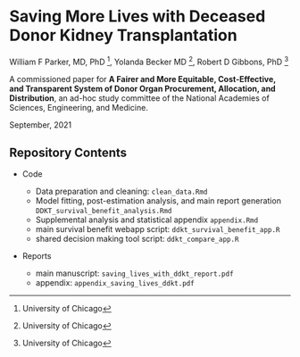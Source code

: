 # Saving More Lives with Deceased Donor Kidney Transplantation

William F Parker, MD, PhD [^1], Yolanda Becker MD [^1], Robert D Gibbons, PhD [^1]

[^1]: University of Chicago

A commissioned paper for **A Fairer and More Equitable, Cost-Effective, and Transparent System of Donor Organ Procurement, Allocation, and Distribution**, an ad-hoc study committee of the National Academies of Sciences, Engineering, and Medicine.

September, 2021


## Repository Contents

* Code
  * Data preparation and cleaning: `clean_data.Rmd`
  * Model fitting, post-estimation analysis, and main report generation `DDKT_survival_benefit_analysis.Rmd`
  * Supplemental analysis and statistical appendix `appendix.Rmd`
  * main survival benefit webapp script: `ddkt_survival_benefit_app.R`
  * shared decision making tool script: `ddkt_compare_app.R`
  
  
* Reports
  * main manuscript: `saving_lives_with_ddkt_report.pdf`
  * appendix: `appendix_saving_lives_ddkt.pdf`